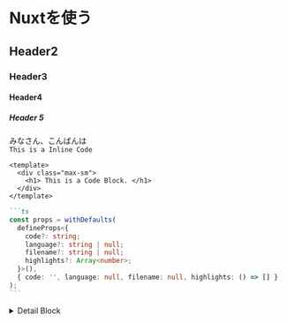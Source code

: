 # Nuxtを使う
## Header2
### Header3
#### Header4
##### Header 5
みなさん、こんばんは<br>
`This is a Inline Code`

```vue{1}{2-5}[index.vue]
<template>
  <div class="max-sm">
    <h1> This is a Code Block. </h1>
  </div>
</template>
```

````md [index.md]
```ts
const props = withDefaults(
  defineProps<{
    code?: string;
    language?: string | null;
    filename?: string | null;
    highlights?: Array<number>;
  }>(),
  { code: '', language: null, filename: null, highlights: () => [] }
);
```
````

<details>
<summary>Detail Block</summary>

```py [print.py]
print("test")
```

</details>
